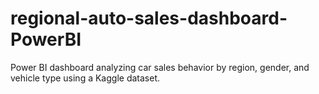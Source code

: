 # regional-auto-sales-dashboard-PowerBI
Power BI dashboard analyzing car sales behavior by region, gender, and vehicle type using a Kaggle dataset.
